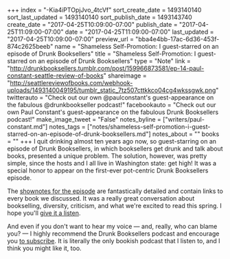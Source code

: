 +++
index = "-Kia4iPTOpjJvo_4tcVf"
sort_create_date = 1493140140
sort_last_updated = 1493140140
sort_publish_date = 1493143740
create_date = "2017-04-25T10:09:00-07:00"
publish_date = "2017-04-25T11:09:00-07:00"
date = "2017-04-25T11:09:00-07:00"
last_updated = "2017-04-25T10:09:00-07:00"
preview_url = "bba4e4bb-17ac-6d36-453f-874c2625beeb"
name = "Shameless Self-Promotion: I guest-starred on an episode of Drunk Booksellers"
title = "Shameless Self-Promotion: I guest-starred on an episode of Drunk Booksellers"
type = "Note"
link = "http://drunkbooksellers.tumblr.com/post/159966873581/ep-14-paul-constant-seattle-review-of-books"
shareimage = "http://seattlereviewofbooks.com/webhook-uploads/1493140049195/tumblr_static_7tz507cttkkco04cg4wkssgwk.png"
twitterauto = "Check out our own @paulconstant's guest-appearance on the fabulous @drunkbookseller podcast!"
facebookauto = "Check out our own Paul Constant's guest-appearance on the fabulous Drunk Booksellers podcast!"
make_image_tweet = "False"
notes_byline = ["writers/paul-constant.md"]
notes_tags = ["notes/shameless-self-promotion-i-guest-starred-on-an-episode-of-drunk-booksellers.md"]
notes_about = ""
books = ""
+++
I quit drinking almost ten years ago now, so guest-starring on an episode of Drunk Booksellers, in which booksellers get drunk and talk about books, presented a unique problem. The solution, however, was pretty simple, since the hosts and I all live in Washington state: get high! It was a special honor to appear on the first-ever pot-centric Drunk Booksellers episode.

The [shownotes for the episode](http://drunkbooksellers.tumblr.com/post/159966873581/ep-14-paul-constant-seattle-review-of-books) are fantastically detailed and contain links to every book we discussed. It was a really great conversation about bookselling, diversity, criticism, and what we're excited to read this spring. I hope you'll [give it a listen](https://itunes.apple.com/us/podcast/drunk-booksellers-the-podcast/id998365564?mt=2&ign-mpt=uo%3D4).

And even if you don't want to hear my voice — and, really, who can blame you? — I highly recommend the Drunk Booksellers podcast and encourage you [to subscribe](https://itunes.apple.com/us/podcast/drunk-booksellers-the-podcast/id998365564?mt=2&ign-mpt=uo%3D4). It is literally the only bookish podcast that I listen to, and I think you might like it, too.